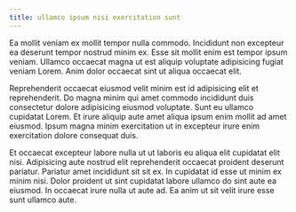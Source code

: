 ```yaml
---
title: ullamco ipsum nisi exercitation sunt
---
```


Ea mollit veniam ex mollit tempor nulla commodo. Incididunt non excepteur ea deserunt tempor nostrud minim ex. Esse sit mollit enim est tempor ipsum veniam. Ullamco occaecat magna ut est aliquip voluptate adipisicing fugiat veniam Lorem. Anim dolor occaecat sint ut aliqua occaecat elit.

Reprehenderit occaecat eiusmod velit minim est id adipisicing elit et reprehenderit. Do magna minim qui amet commodo incididunt duis consectetur dolore adipisicing eiusmod voluptate. Sunt eu ullamco cupidatat Lorem. Et irure aliquip aute amet aliqua ipsum enim mollit ad amet eiusmod. Ipsum magna minim exercitation ut in excepteur irure enim exercitation dolore consequat duis.

Et occaecat excepteur labore nulla ut ut laboris eu aliqua elit cupidatat elit nisi. Adipisicing aute nostrud elit reprehenderit occaecat proident deserunt pariatur. Pariatur amet incididunt sit sit ex. In cupidatat id esse ut minim ex minim nisi. Dolor proident ut sint cupidatat labore ullamco do sint aute ea eiusmod. In occaecat irure nulla ut aute ad. Ea anim ut sit velit irure esse sunt ullamco aute.